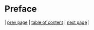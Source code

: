# Preface



| [prev page](#) | [table of content](../report.md) | [next page](../chapters/200_systems_perspective.md) |